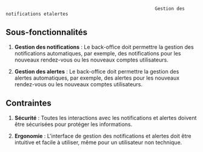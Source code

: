 
                                                           Gestion des notifications etalertes

## Sous-fonctionnalités

1. **Gestion des notifications** : Le back-office doit permettre la gestion des notifications automatiques, par exemple, des notifications pour les nouveaux rendez-vous ou les nouveaux comptes utilisateurs.

2. **Gestion des alertes** : Le back-office doit permettre la gestion des alertes automatiques, par exemple, des alertes pour les nouveaux rendez-vous ou les nouveaux comptes utilisateurs.

## Contraintes

1. **Sécurité** : Toutes les interactions avec les notifications et alertes doivent être sécurisées pour protéger les informations.

2. **Ergonomie** : L'interface de gestion des notifications et alertes doit être intuitive et facile à utiliser, même pour un utilisateur non technique.


